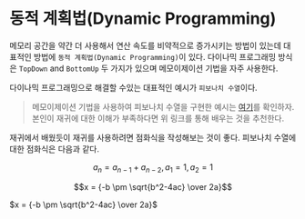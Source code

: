 # 동적 계획법(Dynamic Programming)

메모리 공간을 약간 더 사용해서 연산 속도를 비약적으로 증가시키는 방법이 있는데 대표적인 방법에 `동적 계획법(Dynamic Programming)`이 있다. 다이나믹 프로그래밍 방식은 `TopDown` and `BottomUp` 두 가지가 있으며
메모이제이션 기법을 자주 사용한다.

다이나믹 프로그래밍으로 해결할 수있는 대표적인 예시가 `피보나치 수열`이다.

> 메모이제이션 기법을 사용하여 피보나치 수열을 구현한 예시는 [여기](https://github.com/BAEKJungHo/algorithms/tree/master/contents/DataStructures/Stack/Recursive#%EB%A9%94%EB%AA%A8%EC%9D%B4%EC%A0%9C%EC%9D%B4%EC%85%98memoization)를 확인하자.
> 본인이 재귀에 대한 이해가 부족하다면 위 링크를 통해 배우는 것을 추천한다.

재귀에서 배웠듯이 재귀를 사용하려면 점화식을 작성해보는 것이 좋다. 피보나치 수열에 대한 점화식은 다음과 같다.

$$a_{n}= a_{n-1} + a_{n-2}, a_{1} = 1, a_{2} = 1$$  

$$x = {-b \pm \sqrt{b^2-4ac} \over 2a}$$

$x = {-b \pm \sqrt{b^2-4ac} \over 2a}$
